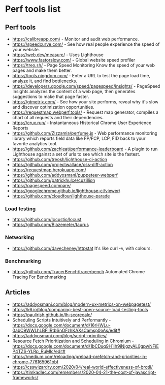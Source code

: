 # Perf tools list

## Perf tools

- https://calibreapp.com/ - Monitor and audit web performance.
- https://speedcurve.com/ - See how real people experience the speed of your website.
- https://web.dev/measure/ - Uses Lighthouse
- https://www.fastorslow.com/ - Global website speed profiler
- https://treo.sh/ - Page Speed Monitoring Know the speed of your web pages and make them better.
- https://tools.pingdom.com/ - Enter a URL to test the page load time, analyze it, and find bottlenecks.
- https://developers.google.com/speed/pagespeed/insights/ - PageSpeed Insights analyzes the content of a web page, then generates suggestions to make that page faster.
- https://gtmetrix.com/ - See how your site performs, reveal why it's slow and discover optimization opportunities.
- https://requestmap.webperf.tools/ - Request map generator, compiles a chart of all requests and their dependencies.
- https://crux.run/ - Instantaneous Historical Chrome User Experience Reports
- https://github.com/Zizzamia/perfume.js - Web performance monitoring library which reports field data like FP/FCP, LCP, FID back to your favorite analytics tool.
- https://github.com/zachleat/performance-leaderboard - A plugin to run Lighthouse against a set of urls to see which site is the fastest.
- https://github.com/treosh/lighthouse-ci-action
- https://github.com/projectwallace/css-diff-action
- https://requestmap.herokuapp.com/
- https://github.com/addyosmani/puppeteer-webperf
- https://github.com/patrickhulce/cuzillion
- https://pagespeed.compare/
- https://googlechrome.github.io/lighthouse-ci/viewer/
- https://github.com/cloudfour/lighthouse-parade

### Load testing

- https://github.com/locustio/locust
- https://github.com/Blazemeter/taurus

### Networking

- https://github.com/davecheney/httpstat It's like curl -v, with colours.

### Benchmarking

- https://github.com/TracerBench/tracerbench Automated Chrome Tracing For Benchmarking

## Articles

- https://addyosmani.com/blog/modern-ux-metrics-on-webpagetest/
- https://k6.io/blog/comparing-best-open-source-load-testing-tools
- https://paulirish.github.io/lh-scorecalc/
- Scheduling Scripts Intuitively and Performantly - https://docs.google.com/document/d/16rHWLu-0abC9WWLhLBFlIRtbSnOFzhKAXsCamsp0oAs/edit#
- https://addyosmani.com/blog/script-priorities/
- Resource Fetch Prioritization and Scheduling in Chromium - https://docs.google.com/document/d/1bCDuq9H1ih9iNjgzyAL0gpwNFiEP4TZS-YLRp_RuMlc/edit#
- https://medium.com/reloading/preload-prefetch-and-priorities-in-chrome-776165961bbf
- https://csswizardry.com/2020/04/real-world-effectiveness-of-brotli/
- https://timkadlec.com/remembers/2020-04-21-the-cost-of-javascript-frameworks/
